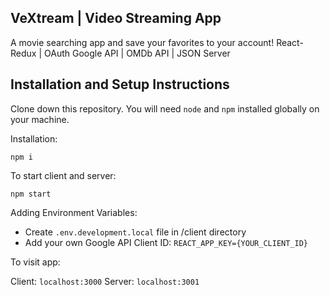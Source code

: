 ## VeXtream | Video Streaming App

A movie searching app and save your favorites to your account! React-Redux | OAuth Google API | OMDb API | JSON Server

## Installation and Setup Instructions

Clone down this repository. You will need `node` and `npm` installed globally on your machine.

Installation:

`npm i`

To start client and server:

`npm start`

Adding Environment Variables:

- Create `.env.development.local` file in /client directory
- Add your own Google API Client ID: `REACT_APP_KEY={YOUR_CLIENT_ID}`

To visit app:

Client: `localhost:3000`
Server: `localhost:3001`
